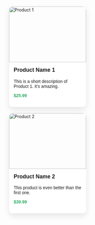 <style>
.product-grid {
  display: flex;
  flex-wrap: wrap;
  gap: 20px;
}

.product-card {
  width: 250px;
  border-radius: 12px;
  overflow: hidden;
  box-shadow: 0 8px 20px rgba(0,0,0,0.1);
  transition: transform 0.3s ease, box-shadow 0.3s ease;
}

.product-card:hover {
  transform: translateY(-5px) scale(1.02);
  box-shadow: 0 12px 30px rgba(0,0,0,0.2);
}

.product-image img {
  width: 100%;
  height: 180px;
  object-fit: cover;
}

.product-info {
  padding: 15px;
  background-color: #fff;
  font-family: sans-serif;
}

.product-info h3 {
  margin-top: 0;
  font-size: 1.1rem;
}

.price {
  color: #27ae60;
  font-weight: bold;
}
</style>

<div class="product-grid">

  <div class="product-card">
    <div class="product-image">
      <img src="https://via.placeholder.com/250x180?text=Product+1" alt="Product 1">
    </div>
    <div class="product-info">
      <h3>Product Name 1</h3>
      <p>This is a short description of Product 1. It’s amazing.</p>
      <p class="price">$25.99</p>
    </div>
  </div>

  <div class="product-card">
    <div class="product-image">
      <img src="https://via.placeholder.com/250x180?text=Product+2" alt="Product 2">
    </div>
    <div class="product-info">
      <h3>Product Name 2</h3>
      <p>This product is even better than the first one.</p>
      <p class="price">$39.99</p>
    </div>
  </div>

  <!-- Add more product cards by copying the structure above -->

</div>

